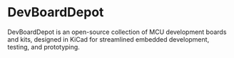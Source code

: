# DevBoardDepot
DevBoardDepot is an open-source collection of MCU development boards and kits, designed in KiCad for streamlined embedded development, testing, and prototyping.
